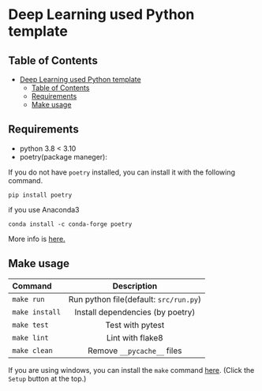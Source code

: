 # Deep Learning used Python template

## Table of Contents

<!-- TOC depthFrom:2 -->

- [Deep Learning used Python template](#deep-learning-used-python-template)
  - [Table of Contents](#table-of-contents)
  - [Requirements](#requirements)
  - [Make usage](#make-usage)

<!-- /TOC -->

## Requirements

- python 3.8 &lt; 3.10
- poetry(package maneger):

If you do not have `poetry` installed, you can install it with the following command.

```shell
pip install poetry
```

if you use Anaconda3

```shell
conda install -c conda-forge poetry
```

More info is [here.](https://raw.githubusercontent.com/python-poetry/poetry/master/install)

## Make usage

| Command        |               Description              |
| :------------- | :------------------------------------: |
| `make run`     | Run python file(default: `src/run.py`) |
| `make install` |    Install dependencies (by poetry)    |
| `make test`    |            Test with pytest            |
| `make lint`    |            Lint with flake8            |
| `make clean`   |       Remove `__pycache__` files       |

If you are using windows, you can install the `make` command [here](http://gnuwin32.sourceforge.net/packages/make.htm).
(Click the `Setup` button at the top.)
